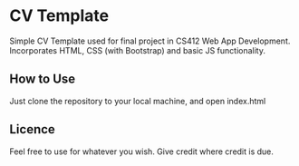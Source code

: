 # CV Template
 Simple CV Template used for final project in CS412 Web App Development. Incorporates HTML, CSS (with Bootstrap) and basic JS functionality.

## How to Use
 Just clone the repository to your local machine, and open index.html
 
 ## Licence 
  Feel free to use for whatever you wish. Give credit where credit is due.
